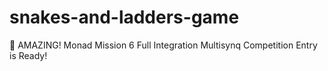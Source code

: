 # snakes-and-ladders-game

🎉 AMAZING! Monad Mission 6 Full Integration Multisynq Competition Entry is Ready!
